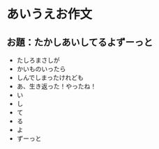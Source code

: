 # あいうえお作文
## お題：たかしあいしてるよずーっと
- たしろまさしが
- かいものいったら
- しんでしまったけれども
- あ、生き返った！やったね！
- い
- し
- て
- る
- よ
- ずーっと